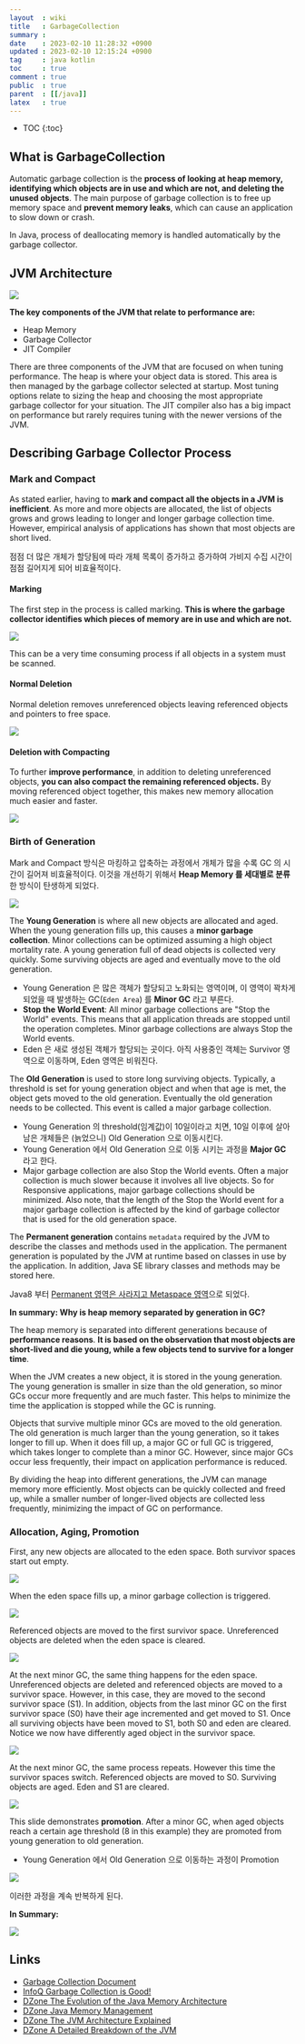 ```yaml
---
layout  : wiki
title   : GarbageCollection
summary : 
date    : 2023-02-10 11:28:32 +0900
updated : 2023-02-10 12:15:24 +0900
tag     : java kotlin
toc     : true
comment : true
public  : true
parent  : [[/java]]
latex   : true
---
```

* TOC
{:toc}

## What is GarbageCollection

Automatic garbage collection is the __process of looking at heap memory, identifying which objects are in use and which are not, and deleting the unused objects__.
The main purpose of garbage collection is to free up memory space and __prevent memory leaks__, which can cause an application to slow down or crash.

In Java, process of deallocating memory is handled automatically by the garbage collector.

## JVM Architecture

![](/resource/wiki/java-garbage-collection/hotspot-jvm.png)

__The key components of the JVM that relate to performance are:__

- Heap Memory
- Garbage Collector
- JIT Compiler

There are three components of the JVM that are focused on when tuning performance. The heap is where your object data is stored. This area is then managed by the garbage collector selected at startup. Most tuning options relate to sizing the heap and choosing the most appropriate garbage collector for your situation. The JIT compiler also has a big impact on performance but rarely requires tuning with the newer versions of the JVM.

## Describing Garbage Collector Process

### Mark and Compact

As stated earlier, having to __mark and compact all the objects in a JVM is inefficient__.
As more and more objects are allocated, the list of objects grows and grows leading to longer and longer garbage collection time. However, empirical analysis of applications has shown that most objects are short lived.

점점 더 많은 개체가 할당됨에 따라 개체 목록이 증가하고 증가하여 가비지 수집 시간이 점점 길어지게 되어 비효율적이다.

#### Marking

The first step in the process is called marking. __This is where the garbage collector identifies which pieces of memory are in use and which are not.__

![](/resource/wiki/java-garbage-collection/marking.png)

This can be a very time consuming process if all objects in a system must be scanned.

#### Normal Deletion

Normal deletion removes unreferenced objects leaving referenced objects and pointers to free space.

![](/resource/wiki/java-garbage-collection/normal-deletion.png)

#### Deletion with Compacting

To further __improve performance__, in addition to deleting unreferenced objects, __you can also compact the remaining referenced objects.__ By moving referenced object together, this makes new memory allocation much easier and faster.

![](/resource/wiki/java-garbage-collection/deletion-with-compacting.png)

### Birth of Generation 

Mark and Compact 방식은 마킹하고 압축하는 과정에서 개체가 많을 수록 GC 의 시간이 길어져 비효율적이다. 이것을 개선하기 위해서 __Heap Memory 를 세대별로 분류__ 한 방식이 탄생하게 되었다.

![](/resource/wiki/java-garbage-collection/heap.png)

The __Young Generation__ is where all new objects are allocated and aged. When the young generation fills up, this causes a __minor garbage collection__. Minor collections can be optimized assuming a high object mortality rate. A young generation full of dead objects is collected very quickly. Some surviving objects are aged and eventually move to the old generation.
- Young Generation 은 많은 객체가 할당되고 노화되는 영역이며, 이 영역이 꽉차게 되었을 때 발생하는 GC(`Eden Area`) 를 __Minor GC__ 라고 부른다.
- __Stop the World Event__: All minor garbage collections are "Stop the World" events. This means that all application threads are stopped until the operation completes. Minor garbage collections are always Stop the World events.
- Eden 은 새로 생성된 객체가 할당되는 곳이다. 아직 사용중인 객체는 Survivor 영역으로 이동하며, Eden 영역은 비워진다.

The __Old Generation__ is used to store long surviving objects. Typically, a threshold is set for young generation object and when that age is met, the object gets moved to the old generation. Eventually the old generation needs to be collected. This event is called a major garbage collection.
- Young Generation 의 threshold(임계값)이 10일이라고 치면, 10일 이후에 살아남은 개체들은 (늙었으니) Old Generation 으로 이동시킨다.
- Young Generation 에서 Old Generation 으로 이동 시키는 과정을 __Major GC__ 라고 한다.
- Major garbage collection are also Stop the World events. Often a major collection is much slower because it involves all live objects. So for Responsive applications, major garbage collections should be minimized. Also note, that the length of the Stop the World event for a major garbage collection is affected by the kind of garbage collector that is used for the old generation space.

The __Permanent generation__ contains `metadata` required by the JVM to describe the classes and methods used in the application. The permanent generation is populated by the JVM at runtime based on classes in use by the application. In addition, Java SE library classes and methods may be stored here.

Java8 부터 [Permanent 영역은 사라지고 Metaspace 영역](https://johngrib.github.io/wiki/java8-why-permgen-removed/)으로 되었다. 

__In summary: Why is heap memory separated by generation in GC?__

The heap memory is separated into different generations because of __performance reasons__. __It is based on the observation that most objects are short-lived and die young, while a few objects tend to survive for a longer time__.

When the JVM creates a new object, it is stored in the young generation. The young generation is smaller in size than the old generation, so minor GCs occur more frequently and are much faster. This helps to minimize the time the application is stopped while the GC is running.

Objects that survive multiple minor GCs are moved to the old generation. The old generation is much larger than the young generation, so it takes longer to fill up. When it does fill up, a major GC or full GC is triggered, which takes longer to complete than a minor GC. However, since major GCs occur less frequently, their impact on application performance is reduced.

By dividing the heap into different generations, the JVM can manage memory more efficiently. Most objects can be quickly collected and freed up, while a smaller number of longer-lived objects are collected less frequently, minimizing the impact of GC on performance.

### Allocation, Aging, Promotion

First, any new objects are allocated to the eden space. Both survivor spaces start out empty.

![](/resource/wiki/java-garbage-collection/allocation.png)

When the eden space fills up, a minor garbage collection is triggered.

![](/resource/wiki/java-garbage-collection/eden-space.png)

Referenced objects are moved to the first survivor space. Unreferenced objects are deleted when the eden space is cleared.

![](/resource/wiki/java-garbage-collection/copying.png)

At the next minor GC, the same thing happens for the eden space. Unreferenced objects are deleted and referenced objects are moved to a survivor space. However, in this case, they are moved to the second survivor space (S1). In addition, objects from the last minor GC on the first survivor space (S0) have their age incremented and get moved to S1. Once all surviving objects have been moved to S1, both S0 and eden are cleared. Notice we now have differently aged object in the survivor space.

![](/resource/wiki/java-garbage-collection/aging.png)

At the next minor GC, the same process repeats. However this time the survivor spaces switch. Referenced objects are moved to S0. Surviving objects are aged. Eden and S1 are cleared.

![](/resource/wiki/java-garbage-collection/aging2.png)

This slide demonstrates __promotion__. After a minor GC, when aged objects reach a certain age threshold (8 in this example) they are promoted from young generation to old generation.
- Young Generation 에서 Old Generation 으로 이동하는 과정이 Promotion

![](/resource/wiki/java-garbage-collection/promotion.png)

이러한 과정을 계속 반복하게 된다.

__In Summary:__

![](/resource/wiki/java-garbage-collection/summary.png)

## Links

- [Garbage Collection Document](https://www.oracle.com/webfolder/technetwork/tutorials/obe/java/gc01/index.html)
- [InfoQ Garbage Collection is Good!](https://www.infoq.com/presentations/garbage-collection-benefits/)
- [DZone The Evolution of the Java Memory Architecture](https://dzone.com/articles/evolution-of-the-java-memory-architecture-java-17)
- [DZone Java Memory Management](https://dzone.com/articles/java-memory-management)
- [DZone The JVM Architecture Explained](https://dzone.com/articles/jvm-architecture-explained)
- [DZone A Detailed Breakdown of the JVM](https://dzone.com/articles/a-detailed-breakdown-of-the-jvm)